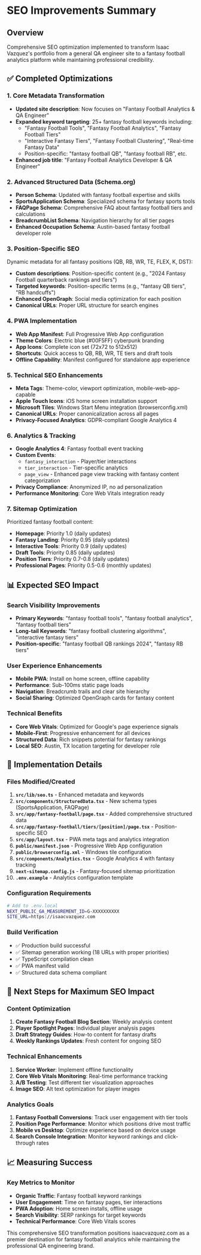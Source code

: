 # SEO Improvements Summary

## Overview
Comprehensive SEO optimization implemented to transform Isaac Vazquez's portfolio from a general QA engineer site to a fantasy football analytics platform while maintaining professional credibility.

## ✅ Completed Optimizations

### 1. Core Metadata Transformation
- **Updated site description**: Now focuses on "Fantasy Football Analytics & QA Engineer"
- **Expanded keyword targeting**: 25+ fantasy football keywords including:
  - "Fantasy Football Tools", "Fantasy Football Analytics", "Fantasy Football Tiers"
  - "Interactive Fantasy Tiers", "Fantasy Football Clustering", "Real-time Fantasy Data"
  - Position-specific: "fantasy football QB", "fantasy football RB", etc.
- **Enhanced job title**: "Fantasy Football Analytics Developer & QA Engineer"

### 2. Advanced Structured Data (Schema.org)
- **Person Schema**: Updated with fantasy football expertise and skills
- **SportsApplication Schema**: Specialized schema for fantasy sports tools
- **FAQPage Schema**: Comprehensive FAQ about fantasy football tiers and calculations
- **BreadcrumbList Schema**: Navigation hierarchy for all tier pages
- **Enhanced Occupation Schema**: Austin-based fantasy football developer role

### 3. Position-Specific SEO
Dynamic metadata for all fantasy positions (QB, RB, WR, TE, FLEX, K, DST):
- **Custom descriptions**: Position-specific content (e.g., "2024 Fantasy Football quarterback rankings and tiers")
- **Targeted keywords**: Position-specific terms (e.g., "fantasy QB tiers", "RB handcuffs")
- **Enhanced OpenGraph**: Social media optimization for each position
- **Canonical URLs**: Proper URL structure for search engines

### 4. PWA Implementation
- **Web App Manifest**: Full Progressive Web App configuration
- **Theme Colors**: Electric blue (#00F5FF) cyberpunk branding
- **App Icons**: Complete icon set (72x72 to 512x512)
- **Shortcuts**: Quick access to QB, RB, WR, TE tiers and draft tools
- **Offline Capability**: Manifest configured for standalone app experience

### 5. Technical SEO Enhancements
- **Meta Tags**: Theme-color, viewport optimization, mobile-web-app-capable
- **Apple Touch Icons**: iOS home screen installation support
- **Microsoft Tiles**: Windows Start Menu integration (browserconfig.xml)
- **Canonical URLs**: Proper canonicalization across all pages
- **Privacy-Focused Analytics**: GDPR-compliant Google Analytics 4

### 6. Analytics & Tracking
- **Google Analytics 4**: Fantasy football event tracking
- **Custom Events**: 
  - `fantasy_interaction` - Player/tier interactions
  - `tier_interaction` - Tier-specific analytics
  - `page_view` - Enhanced page view tracking with fantasy content categorization
- **Privacy Compliance**: Anonymized IP, no ad personalization
- **Performance Monitoring**: Core Web Vitals integration ready

### 7. Sitemap Optimization
Prioritized fantasy football content:
- **Homepage**: Priority 1.0 (daily updates)
- **Fantasy Landing**: Priority 0.95 (daily updates) 
- **Interactive Tools**: Priority 0.9 (daily updates)
- **Draft Tools**: Priority 0.85 (daily updates)
- **Position Tiers**: Priority 0.7-0.8 (daily updates)
- **Professional Pages**: Priority 0.5-0.6 (monthly updates)

## 📊 Expected SEO Impact

### Search Visibility Improvements
- **Primary Keywords**: "fantasy football tools", "fantasy football analytics", "fantasy football tiers"
- **Long-tail Keywords**: "fantasy football clustering algorithms", "interactive fantasy tiers"
- **Position-specific**: "fantasy football QB rankings 2024", "fantasy RB tiers"

### User Experience Enhancements
- **Mobile PWA**: Install on home screen, offline capability
- **Performance**: Sub-100ms static page loads
- **Navigation**: Breadcrumb trails and clear site hierarchy
- **Social Sharing**: Optimized OpenGraph cards for fantasy content

### Technical Benefits
- **Core Web Vitals**: Optimized for Google's page experience signals
- **Mobile-First**: Progressive enhancement for all devices
- **Structured Data**: Rich snippets potential for fantasy rankings
- **Local SEO**: Austin, TX location targeting for developer role

## 🔧 Implementation Details

### Files Modified/Created
1. **`src/lib/seo.ts`** - Enhanced metadata and keywords
2. **`src/components/StructuredData.tsx`** - New schema types (SportsApplication, FAQPage)
3. **`src/app/fantasy-football/page.tsx`** - Added comprehensive structured data
4. **`src/app/fantasy-football/tiers/[position]/page.tsx`** - Position-specific SEO
5. **`src/app/layout.tsx`** - PWA meta tags and analytics integration
6. **`public/manifest.json`** - Progressive Web App configuration
7. **`public/browserconfig.xml`** - Windows tile configuration
8. **`src/components/Analytics.tsx`** - Google Analytics 4 with fantasy tracking
9. **`next-sitemap.config.js`** - Fantasy-focused sitemap prioritization
10. **`.env.example`** - Analytics configuration template

### Configuration Requirements
```bash
# Add to .env.local
NEXT_PUBLIC_GA_MEASUREMENT_ID=G-XXXXXXXXXX
SITE_URL=https://isaacvazquez.com
```

### Build Verification
- ✅ Production build successful
- ✅ Sitemap generation working (18 URLs with proper priorities)
- ✅ TypeScript compilation clean
- ✅ PWA manifest valid
- ✅ Structured data schema compliant

## 🎯 Next Steps for Maximum SEO Impact

### Content Optimization
1. **Create Fantasy Football Blog Section**: Weekly analysis content
2. **Player Spotlight Pages**: Individual player analysis pages
3. **Draft Strategy Guides**: How-to content for fantasy drafts
4. **Weekly Rankings Updates**: Fresh content for ongoing SEO

### Technical Enhancements
1. **Service Worker**: Implement offline functionality
2. **Core Web Vitals Monitoring**: Real-time performance tracking
3. **A/B Testing**: Test different tier visualization approaches
4. **Image SEO**: Alt text optimization for player images

### Analytics Goals
1. **Fantasy Football Conversions**: Track user engagement with tier tools
2. **Position Page Performance**: Monitor which positions drive most traffic
3. **Mobile vs Desktop**: Optimize experience based on device usage
4. **Search Console Integration**: Monitor keyword rankings and click-through rates

## 📈 Measuring Success

### Key Metrics to Monitor
- **Organic Traffic**: Fantasy football keyword rankings
- **User Engagement**: Time on fantasy pages, tier interactions
- **PWA Adoption**: Home screen installs, offline usage
- **Search Visibility**: SERP rankings for target keywords
- **Technical Performance**: Core Web Vitals scores

This comprehensive SEO transformation positions isaacvazquez.com as a premier destination for fantasy football analytics while maintaining the professional QA engineering brand.